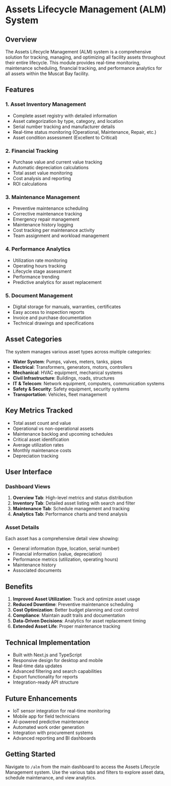 # Assets Lifecycle Management (ALM) System

## Overview

The Assets Lifecycle Management (ALM) system is a comprehensive solution for tracking, managing, and optimizing all facility assets throughout their entire lifecycle. This module provides real-time monitoring, maintenance scheduling, financial tracking, and performance analytics for all assets within the Muscat Bay facility.

## Features

### 1. **Asset Inventory Management**
- Complete asset registry with detailed information
- Asset categorization by type, category, and location
- Serial number tracking and manufacturer details
- Real-time status monitoring (Operational, Maintenance, Repair, etc.)
- Asset condition assessment (Excellent to Critical)

### 2. **Financial Tracking**
- Purchase value and current value tracking
- Automatic depreciation calculations
- Total asset value monitoring
- Cost analysis and reporting
- ROI calculations

### 3. **Maintenance Management**
- Preventive maintenance scheduling
- Corrective maintenance tracking
- Emergency repair management
- Maintenance history logging
- Cost tracking per maintenance activity
- Team assignment and workload management

### 4. **Performance Analytics**
- Utilization rate monitoring
- Operating hours tracking
- Lifecycle stage assessment
- Performance trending
- Predictive analytics for asset replacement

### 5. **Document Management**
- Digital storage for manuals, warranties, certificates
- Easy access to inspection reports
- Invoice and purchase documentation
- Technical drawings and specifications

## Asset Categories

The system manages various asset types across multiple categories:

- **Water System**: Pumps, valves, meters, tanks, pipes
- **Electrical**: Transformers, generators, motors, controllers
- **Mechanical**: HVAC equipment, mechanical systems
- **Civil Infrastructure**: Buildings, roads, structures
- **IT & Telecom**: Network equipment, computers, communication systems
- **Safety & Security**: Safety equipment, security systems
- **Transportation**: Vehicles, fleet management

## Key Metrics Tracked

- Total asset count and value
- Operational vs non-operational assets
- Maintenance backlog and upcoming schedules
- Critical asset identification
- Average utilization rates
- Monthly maintenance costs
- Depreciation tracking

## User Interface

### Dashboard Views
1. **Overview Tab**: High-level metrics and status distribution
2. **Inventory Tab**: Detailed asset listing with search and filter
3. **Maintenance Tab**: Schedule management and tracking
4. **Analytics Tab**: Performance charts and trend analysis

### Asset Details
Each asset has a comprehensive detail view showing:
- General information (type, location, serial number)
- Financial information (value, depreciation)
- Performance metrics (utilization, operating hours)
- Maintenance history
- Associated documents

## Benefits

1. **Improved Asset Utilization**: Track and optimize asset usage
2. **Reduced Downtime**: Preventive maintenance scheduling
3. **Cost Optimization**: Better budget planning and cost control
4. **Compliance**: Maintain audit trails and documentation
5. **Data-Driven Decisions**: Analytics for asset replacement timing
6. **Extended Asset Life**: Proper maintenance tracking

## Technical Implementation

- Built with Next.js and TypeScript
- Responsive design for desktop and mobile
- Real-time data updates
- Advanced filtering and search capabilities
- Export functionality for reports
- Integration-ready API structure

## Future Enhancements

- IoT sensor integration for real-time monitoring
- Mobile app for field technicians
- AI-powered predictive maintenance
- Automated work order generation
- Integration with procurement systems
- Advanced reporting and BI dashboards

## Getting Started

Navigate to `/alm` from the main dashboard to access the Assets Lifecycle Management system. Use the various tabs and filters to explore asset data, schedule maintenance, and view analytics.
